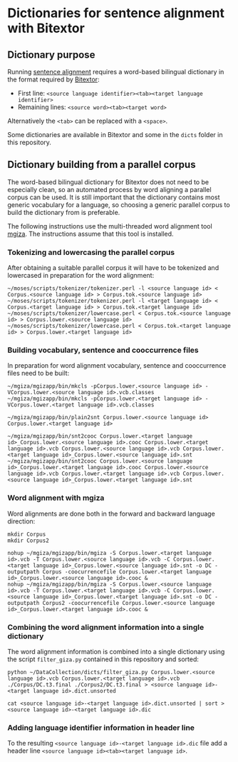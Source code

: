 # Dictionaries for sentence alignment with Bitextor

## Dictionary purpose
Running [sentence alignment](https://github.com/ModernMT/DataCollection/blob/dev/baseline/baseline.md#step-5-run-bitextorhunalign-to-extract-parallel-sentences) 
requires a word-based bilingual dictionary in the format required by [Bitextor](https://sourceforge.net/projects/bitextor/):
* First line: `<source language identifier><tab><target language identifier>`
* Remaining lines: `<source word><tab><target word>`

Alternatively the `<tab>` can be replaced with a `<space>`.

Some dictionaries are available in Bitextor and some in the `dicts` folder in this repository.

## Dictionary building from a parallel corpus
The word-based bilingual dictionary for Bitextor does not need to be especially clean, so an automated process by word aligning a parallel corpus can be used. It is still important that the dictionary contains most generic vocabulary for a language, so choosing a generic parallel corpus to build the dictionary from is preferable.

The following instructions use the multi-threaded word alignment tool [mgiza](https://github.com/moses-smt/mgiza). The instructions assume that this tool is installed.

### Tokenizing and lowercasing the parallel corpus
After obtaining a suitable parallel corpus it will have to be tokenized and lowercased in preparation for the word alignment:
```
~/moses/scripts/tokenizer/tokenizer.perl -l <source language id> < Corpus.<source language id> > Corpus.tok.<source language id>
~/moses/scripts/tokenizer/tokenizer.perl -l <target language id> < Corpus.<target language id> > Corpus.tok.<target language id>
~/moses/scripts/tokenizer/lowercase.perl < Corpus.tok.<source language id> > Corpus.lower.<source language id>
~/moses/scripts/tokenizer/lowercase.perl < Corpus.tok.<target language id> > Corpus.lower.<target language id>
```

### Building vocabulary, sentence and cooccurrence files 
In preparation for word alignment vocabulary, sentence and cooccurrence files need to be built:
```
~/mgiza/mgizapp/bin/mkcls -pCorpus.lower.<source language id> -VCorpus.lower.<source language id>.vcb.classes
~/mgiza/mgizapp/bin/mkcls -pCorpus.lower.<target language id> -VCorpus.lower.<target language id>.vcb.classes

~/mgiza/mgizapp/bin/plain2snt Corpus.lower.<source language id> Corpus.lower.<target language id>

~/mgiza/mgizapp/bin/snt2cooc Corpus.lower.<target language id>_Corpus.lower.<source language id>.cooc Corpus.lower.<target language id>.vcb Corpus.lower.<source language id>.vcb Corpus.lower.<target language id>_Corpus.lower.<source language id>.snt
~/mgiza/mgizapp/bin/snt2cooc Corpus.lower.<source language id>_Corpus.lower.<target language id>.cooc Corpus.lower.<source language id>.vcb Corpus.lower.<target language id>.vcb Corpus.lower.<source language id>_Corpus.lower.<target language id>.snt
```

### Word alignment with mgiza
Word alignments are done both in the forward and backward language direction:
```
mkdir Corpus
mkdir Corpus2

nohup ~/mgiza/mgizapp/bin/mgiza -S Corpus.lower.<target language id>.vcb -T Corpus.lower.<source language id>.vcb -C Corpus.lower.<target language id>_Corpus.lower.<source language id>.snt -o DC -outputpath Corpus -coocurrencefile Corpus.lower.<target language id>_Corpus.lower.<source language id>.cooc &
nohup ~/mgiza/mgizapp/bin/mgiza -S Corpus.lower.<source language id>.vcb -T Corpus.lower.<target language id>.vcb -C Corpus.lower.<source language id>_Corpus.lower.<target language id>.snt -o DC -outputpath Corpus2 -coocurrencefile Corpus.lower.<source language id>_Corpus.lower.<target language id>.cooc &
```

### Combining the word alignment information into a single dictionary
The word alignment information is combined into a single dictionary using the script `filter_giza.py` contained in this repository and sorted:
```
python ~/DataCollection/dicts/filter_giza.py Corpus.lower.<source language id>.vcb Corpus.lower.<target language id>.vcb ./Corpus/DC.t3.final ./Corpus2/DC.t3.final > <source language id>-<target language id>.dict.unsorted

cat <source language id>-<target language id>.dict.unsorted | sort > <source language id>-<target language id>.dic
```
### Adding language identifier information in header line
To the resulting `<source language id>-<target language id>.dic` file add a header line `<source language id><tab><target language id>`.

